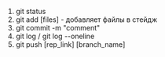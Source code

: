 1. git status
2. git add [files] - добавляет файлы в стейдж
3. git commit -m "comment"
4. git log / git log --oneline
5. git push [rep_link] [branch_name]

